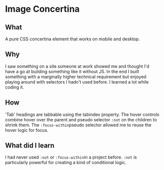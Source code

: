 # Image Concertina

## What
A pure CSS concertina element that works on mobile and desktop.

## Why
I saw something on a site someone at work showed me and thought I'd have a go at building something like it 
without JS. In the end I built something with a marginally higher technical requirement but enjoyed playing around with selectors I hadn't used before. I learned a lot while coding it.

## How
'Tab' headings are tabbable using the tabindex property. The hover controls combine hover over the parent and pseudo 
selector ```:not``` on the children to shrink them. The ```:focus-within```pseudo selector allowed me to reuse the 
hover logic for focus. 

## What did I learn
I had never used ```:not``` or ```:focus-within```in a project before. ```:not``` is particularly powerful for 
creating a kind of conditional logic.  
